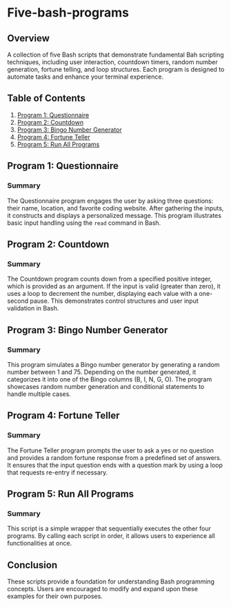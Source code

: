 # Five-bash-programs

## Overview
A collection of five Bash scripts that demonstrate fundamental Bah scripting techniques, including user interaction, countdown timers, random number generation, fortune telling, and loop structures. Each program is designed to automate tasks and enhance your terminal experience.

## Table of Contents

1. [Program 1: Questionnaire](#program-1-questionnaire)
2. [Program 2: Countdown](#program-2-countdown)
3. [Program 3: Bingo Number Generator](#program-3-bingo-number-generator)
4. [Program 4: Fortune Teller](#program-4-fortune-teller)
5. [Program 5: Run All Programs](#program-5-run-all-programs)

## Program 1: Questionnaire

### Summary
The Questionnaire program engages the user by asking three questions: their name, location, and favorite coding website. After gathering the inputs, it constructs and displays a personalized message. This program illustrates basic input handling using the `read` command in Bash.

## Program 2: Countdown
### Summary
The Countdown program counts down from a specified positive integer, which is provided as an argument. If the input is valid (greater than zero), it uses a loop to decrement the number, displaying each value with a one-second pause. This demonstrates control structures and user input validation in Bash.

## Program 3: Bingo Number Generator

### Summary
This program simulates a Bingo number generator by generating a random number between 1 and 75. Depending on the number generated, it categorizes it into one of the Bingo columns (B, I, N, G, O). The program showcases random number generation and conditional statements to handle multiple cases.

## Program 4: Fortune Teller

### Summary
The Fortune Teller program prompts the user to ask a yes or no question and provides a random fortune response from a predefined set of answers. It ensures that the input question ends with a question mark by using a loop that requests re-entry if necessary.

## Program 5: Run All Programs

### Summary
This script is a simple wrapper that sequentially executes the other four programs. By calling each script in order, it allows users to experience all functionalities at once. 


## Conclusion

These scripts provide a foundation for understanding Bash programming concepts. Users are encouraged to modify and expand upon these examples for their own purposes.
